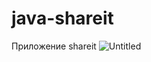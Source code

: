 # java-shareit
Приложение shareit
![Untitled](https://github.com/VMarvarik/java-shareit/assets/116740607/77e503f6-520c-4afa-ad39-3e751af8a3cc)
